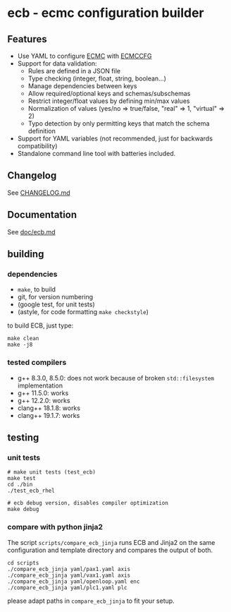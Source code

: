 # ecb - ecmc configuration builder

## Features

+ Use YAML to configure [ECMC](https://github.com/epics-modules/ecmc) with
  [ECMCCFG](https://github.com/paulscherrerinstitute/ecmccfg)
+ Support for data validation:
   + Rules are defined in a JSON file
   + Type checking (integer, float, string, boolean...)
   + Manage dependencies between keys
   + Allow required/optional keys and schemas/subschemas
   + Restrict integer/float values by defining min/max values
   + Normalization of values (yes/no => true/false, "real" => 1, "virtual" => 2)
   + Typo detection by only permitting keys that match the schema definition
+ Support for YAML variables (not recommended, just for backwards compatibility)
+ Standalone command line tool with batteries included.


## Changelog

See [CHANGELOG.md](CHANGELOG.md)

## Documentation

See [doc/ecb.md](doc/ecb.md)

## building
### dependencies
- `make`, to build
- git, for version numbering
- (google test, for unit tests)
- (astyle, for code formatting `make checkstyle`)

to build ECB, just type:

    make clean
    make -j8


### tested compilers
- g++ 8.3.0, 8.5.0: does not work because of broken `std::filesystem` implementation 
- g++ 11.5.0: works
- g++ 12.2.0: works
- clang++ 18.1.8: works
- clang++ 19.1.7: works


## testing

### unit tests

    # make unit tests (test_ecb)
    make test
    cd ./bin
    ./test_ecb_rhel

    # ecb debug version, disables compiler optimization
    make debug

### compare with python jinja2
The script `scripts/compare_ecb_jinja` runs ECB and Jinja2 on the same configuration
and template directory and compares the output of both.

    cd scripts
    ./compare_ecb_jinja yaml/pax1.yaml axis
    ./compare_ecb_jinja yaml/vax1.yaml axis
    ./compare_ecb_jinja yaml/openloop.yaml enc
    ./compare_ecb_jinja yaml/plc1.yaml plc

please adapt paths in `compare_ecb_jinja` to fit your setup.
